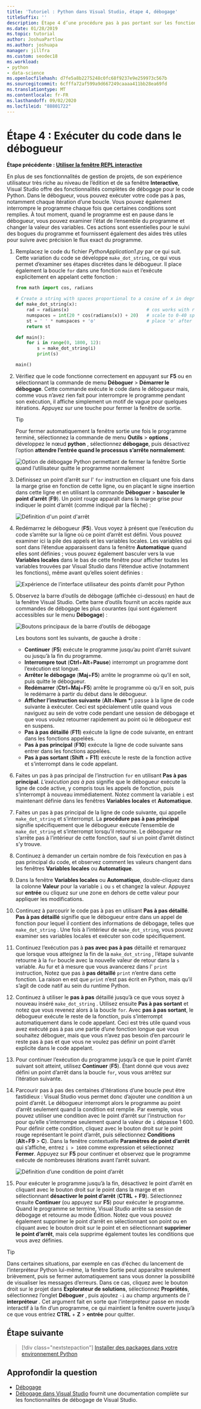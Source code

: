 ```yaml
---
title: 'Tutoriel : Python dans Visual Studio, étape 4, débogage'
titleSuffix: ''
description: Étape 4 d’une procédure pas à pas portant sur les fonctionnalités de Python dans Visual Studio qui explique comment exécuter le code Python dans le débogueur.
ms.date: 01/28/2019
ms.topic: tutorial
author: JoshuaPartlow
ms.author: joshuapa
manager: jillfra
ms.custom: seodec18
ms.workload:
- python
- data-science
ms.openlocfilehash: d7fe5a8b2275248c0fc68f9237e9e259973c567b
ms.sourcegitcommit: 6cfffa72af599a9d667249caaaa411bb28ea69fd
ms.translationtype: MT
ms.contentlocale: fr-FR
ms.lasthandoff: 09/02/2020
ms.locfileid: "88801722"
---
```

# <a name="step-4-run-code-in-the-debugger"></a>Étape 4 : Exécuter du code dans le débogueur

**Étape précédente : [Utiliser la fenêtre REPL interactive](tutorial-working-with-python-in-visual-studio-step-03-interactive-repl.md)**

En plus de ses fonctionnalités de gestion de projets, de son expérience utilisateur très riche au niveau de l’édition et de sa fenêtre **Interactive**, Visual Studio offre des fonctionnalités complètes de débogage pour le code Python. Dans le débogueur, vous pouvez exécuter votre code pas à pas, notamment chaque itération d’une boucle. Vous pouvez également interrompre le programme chaque fois que certaines conditions sont remplies. À tout moment, quand le programme est en pause dans le débogueur, vous pouvez examiner l’état de l’ensemble du programme et changer la valeur des variables. Ces actions sont essentielles pour le suivi des bogues du programme et fournissent également des aides très utiles pour suivre avec précision le flux exact du programme.

1. Remplacez le code du fichier *PythonApplication1.py* par ce qui suit. Cette variation du code se développe `make_dot_string`, ce qui vous permet d’examiner ses étapes discrètes dans le débogueur. Il place également la boucle `for` dans une fonction `main` et l’exécute explicitement en appelant cette fonction :

    ```python
    from math import cos, radians

    # Create a string with spaces proportional to a cosine of x in degrees
    def make_dot_string(x):
        rad = radians(x)                             # cos works with radians
        numspaces = int(20 * cos(radians(x)) + 20)   # scale to 0-40 spaces
        st = ' ' * numspaces + 'o'                   # place 'o' after the spaces
        return st

    def main():
        for i in range(0, 1800, 12):
            s = make_dot_string(i)
            print(s)

    main()
    ```

1. Vérifiez que le code fonctionne correctement en appuyant sur **F5** ou en sélectionnant la commande de menu **Déboguer** > **Démarrer le débogage**. Cette commande exécute le code dans le débogueur mais, comme vous n’avez rien fait pour interrompre le programme pendant son exécution, il affiche simplement un motif de vague pour quelques itérations. Appuyez sur une touche pour fermer la fenêtre de sortie.

    > [!Tip]
    > Pour fermer automatiquement la fenêtre sortie une fois le programme terminé, sélectionnez la commande de menu **Outils**  >  **options** , développez le nœud **python** , sélectionnez **débogage**, puis désactivez l’option **attendre l’entrée quand le processus s’arrête normalement**:
    >
    > ![Option de débogage Python permettant de fermer la fenêtre Sortie quand l’utilisateur quitte le programme normalement](media/vs-getting-started-python-22-debugging5.png)

1. Définissez un point d’arrêt sur l' `for` instruction en cliquant une fois dans la marge grise en fonction de cette ligne, ou en plaçant le signe insertion dans cette ligne et en utilisant la commande **Déboguer**  >  **basculer le point d’arrêt** (**F9**). Un point rouge apparaît dans la marge grise pour indiquer le point d’arrêt (comme indiqué par la flèche) :

    ![Définition d'un point d'arrêt](media/vs-getting-started-python-18-debugging1.png)

1. Redémarrez le débogueur (**F5**). Vous voyez à présent que l’exécution du code s’arrête sur la ligne où ce point d’arrêt est défini. Vous pouvez examiner ici la pile des appels et les variables locales. Les variables qui sont dans l’étendue apparaissent dans la fenêtre **Automatique** quand elles sont définies ; vous pouvez également basculer vers la vue **Variables locales** dans le bas de cette fenêtre pour afficher toutes les variables trouvées par Visual Studio dans l’étendue active (notamment les fonctions), même avant qu’elles soient définies :

    ![Expérience de l’interface utilisateur des points d’arrêt pour Python](media/vs-getting-started-python-19-debugging2b.png)

1. Observez la barre d’outils de débogage (affichée ci-dessous) en haut de la fenêtre Visual Studio. Cette barre d’outils fournit un accès rapide aux commandes de débogage les plus courantes (qui sont également accessibles sur le menu **Débogage**) :

    ![Boutons principaux de la barre d’outils de débogage](media/vs-getting-started-python-20-debugging3.png)

    Les boutons sont les suivants, de gauche à droite :
    - **Continuer** (**F5**) exécute le programme jusqu’au point d’arrêt suivant ou jusqu’à la fin du programme.
    - **Interrompre tout** (**Ctrl**+**Alt**+**Pause**) interrompt un programme dont l’exécution est longue.
    - **Arrêter le débogage** (**Maj**+**F5**) arrête le programme où qu’il en soit, puis quitte le débogueur.
    - **Redémarrer** (**Ctrl**+**Maj**+**F5**) arrête le programme où qu’il en soit, puis le redémarre à partir du début dans le débogueur.
    - **Afficher l’instruction suivante** (**Alt**+**Num** **&#42;**) passe à la ligne de code suivante à exécuter. Ceci est spécialement utile quand vous naviguez au sein de votre code pendant une session de débogage et que vous voulez retourner rapidement au point où le débogueur est en suspens.
    - **Pas à pas détaillé** (**F11**) exécute la ligne de code suivante, en entrant dans les fonctions appelées.
    - **Pas à pas principal** (**F10**) exécute la ligne de code suivante sans entrer dans les fonctions appelées.
    - **Pas à pas sortant** (**Shift** + **F11**) exécute le reste de la fonction active et s’interrompt dans le code appelant.

1. Faites un pas à pas principal de l’instruction `for` en utilisant **Pas à pas principal**. *L’exécution pas à pas* signifie que le débogueur exécute la ligne de code active, y compris tous les appels de fonction, puis s’interrompt à nouveau immédiatement. Notez comment la variable `i` est maintenant définie dans les fenêtres **Variables locales** et **Automatique**.

1. Faites un pas à pas principal de la ligne de code suivante, qui appelle `make_dot_string` et s’interrompt. La **procédure pas à pas principal** signifie spécifiquement que le débogueur exécute l’ensemble de `make_dot_string` et s’interrompt lorsqu’il retourne. Le débogueur ne s’arrête pas à l’intérieur de cette fonction, sauf si un point d’arrêt distinct s’y trouve.

1. Continuez à demander un certain nombre de fois l’exécution en pas à pas principal du code, et observez comment les valeurs changent dans les fenêtres **Variables locales** ou **Automatique**.

1. Dans la fenêtre **Variables locales** ou **Automatique**, double-cliquez dans la colonne **Valeur** pour la variable `i` ou `s` et changez la valeur. Appuyez sur **entrée** ou cliquez sur une zone en dehors de cette valeur pour appliquer les modifications.

1. Continuez à parcourir le code pas à pas en utilisant **Pas à pas détaillé**. **Pas à pas détaillé** signifie que le débogueur entre dans un appel de fonction pour lequel il contient des informations de débogage, telles que `make_dot_string` . Une fois à l’intérieur de `make_dot_string`, vous pouvez examiner ses variables locales et exécuter son code spécifiquement.

1. Continuez l’exécution pas à **pas avec pas à pas** détaillé et remarquez que lorsque vous atteignez la fin de la `make_dot_string` , l’étape suivante retourne à la `for` boucle avec la nouvelle valeur de retour dans la `s` variable. Au fur et à mesure que vous avancerez dans l' `print` instruction, Notez que pas à **pas détaillé** `print` n’entre dans cette fonction. La raison en est que `print` n’est pas écrit en Python, mais qu’il s’agit de code natif au sein du runtime Python.

1. Continuez à utiliser le **pas à pas** détaillé jusqu’à ce que vous soyez à nouveau inséré `make_dot_string` . Utilisez ensuite **Pas à pas sortant** et notez que vous revenez alors à la boucle `for`. Avec **pas à pas sortant**, le débogueur exécute le reste de la fonction, puis s’interrompt automatiquement dans le code appelant. Ceci est très utile quand vous avez exécuté pas à pas une partie d’une fonction longue que vous souhaitez déboguer, mais que vous n’avez pas besoin d’en parcourir le reste pas à pas et que vous ne voulez pas définir un point d’arrêt explicite dans le code appelant.

1. Pour continuer l’exécution du programme jusqu’à ce que le point d’arrêt suivant soit atteint, utilisez **Continuer** (**F5**). Étant donné que vous avez défini un point d’arrêt dans la boucle `for`, vous vous arrêtez sur l’itération suivante.

1. Parcourir pas à pas des centaines d’itérations d’une boucle peut être fastidieux : Visual Studio vous permet donc d’ajouter une *condition* à un point d’arrêt. Le débogueur interrompt alors le programme au point d’arrêt seulement quand la condition est remplie. Par exemple, vous pouvez utiliser une condition avec le point d’arrêt sur l’instruction `for` pour qu’elle s’interrompe seulement quand la valeur de `i` dépasse 1 600. Pour définir cette condition, cliquez avec le bouton droit sur le point rouge représentant le point d’arrêt, puis sélectionnez **Conditions** (**Alt**+**F9** > **C**). Dans la fenêtre contextuelle **Paramètres de point d’arrêt** qui s’affiche, entrez `i > 1600` comme expression et sélectionnez **Fermer**. Appuyez sur **F5** pour continuer et observez que le programme exécute de nombreuses itérations avant l’arrêt suivant.

    ![Définition d’une condition de point d’arrêt](media/vs-getting-started-python-21-debugging4.png)

1. Pour exécuter le programme jusqu’à la fin, désactivez le point d’arrêt en cliquant avec le bouton droit sur le point dans la marge et en sélectionnant **désactiver le point d’arrêt** (**CTRL** + **F9**). Sélectionnez ensuite **Continuer** (ou appuyez sur **F5**) pour exécuter le programme. Quand le programme se termine, Visual Studio arrête sa session de débogage et retourne au mode Édition. Notez que vous pouvez également supprimer le point d’arrêt en sélectionnant son point ou en cliquant avec le bouton droit sur le point et en sélectionnant **supprimer le point d’arrêt**, mais cela supprime également toutes les conditions que vous avez définies.

> [!Tip]
> Dans certaines situations, par exemple en cas d’échec du lancement de l’interpréteur Python lui-même, la fenêtre Sortie peut apparaître seulement brièvement, puis se fermer automatiquement sans vous donner la possibilité de visualiser les messages d’erreurs. Dans ce cas, cliquez avec le bouton droit sur le projet dans **Explorateur de solutions**, sélectionnez **Propriétés**, sélectionnez l’onglet **Déboguer** , puis ajoutez `-i` au champ arguments de l' **interpréteur** . Cet argument fait en sorte que l’interpréteur passe en mode interactif à la fin d’un programme, ce qui maintient la fenêtre ouverte jusqu’à ce que vous entriez **CTRL** + **Z**  >  **entrée** pour quitter.

## <a name="next-step"></a>Étape suivante

> [!div class="nextstepaction"]
> [Installer des packages dans votre environnement Python](tutorial-working-with-python-in-visual-studio-step-05-installing-packages.md)

## <a name="go-deeper"></a>Approfondir la question

- [Débogage](debugging-python-in-visual-studio.md)
- [Débogage dans Visual Studio](../debugger/debugger-feature-tour.md) fournit une documentation complète sur les fonctionnalités de débogage de Visual Studio.
